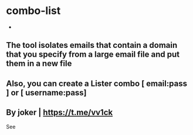 # combo-list
-
The tool isolates emails that contain a domain that you specify from a large email file and put them in a new file
-
Also, you can create a Lister combo [ email:pass ] or [ username:pass]
-
By joker | https://t.me/vv1ck
-
See
